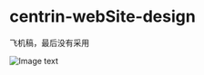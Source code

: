 # centrin-webSite-design
飞机稿，最后没有采用

![Image text](https://https://github.com/bluekevin/centrin-webSite-design/A.jpg)
